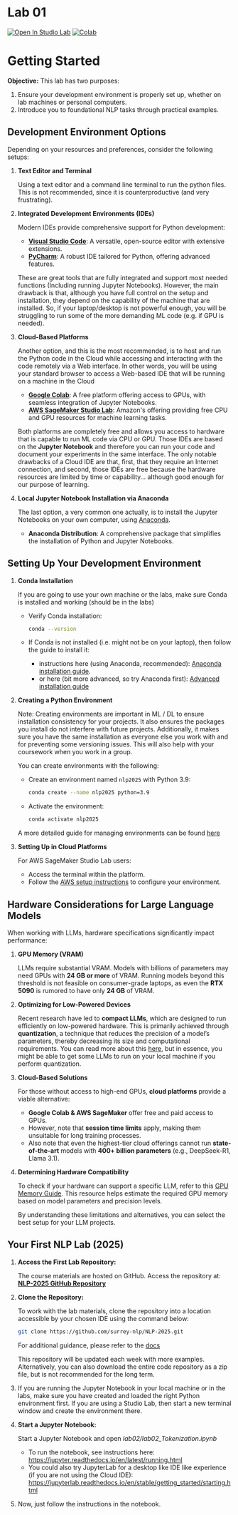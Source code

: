 # Lab 01

[![Open In Studio Lab](https://studiolab.sagemaker.aws/studiolab.svg)](https://studiolab.sagemaker.aws/import/github.com/surrey-nlp/NLP-2025/blob/main/lab01.ipynb)
[![Colab](https://colab.research.google.com/assets/colab-badge.svg)](https://colab.research.google.com/github.com/surrey-nlp/NLP-2025/blob/main/lab01.ipynb)

# Getting Started

**Objective:** This lab has two purposes:

1. Ensure your development environment is properly set up, whether on lab machines or personal computers.
2. Introduce you to foundational NLP tasks through practical examples.

## Development Environment Options

Depending on your resources and preferences, consider the following setups:

1. **Text Editor and Terminal**

   Using a text editor and a command line terminal to run the python files. This is not recommended, since it is counterproductive (and very frustrating).

2. **Integrated Development Environments (IDEs)**

   Modern IDEs provide comprehensive support for Python development:

   - [**Visual Studio Code**](https://code.visualstudio.com/): A versatile, open-source editor with extensive extensions.
   - [**PyCharm**](https://www.jetbrains.com/pycharm): A robust IDE tailored for Python, offering advanced features.

   These are great tools that are fully integrated and support most needed functions (Including running Jupyter Notebooks). However, the main drawback is that, although you have full control on the setup and installation, they depend on the capability of the machine that are installed. So, if your laptop/desktop is not powerful enough, you will be struggling to run some of the more demanding ML code (e.g. if GPU is needed).

3. **Cloud-Based Platforms**

   Another option, and this is the most recommended, is to host and run the Python code in the Cloud while accessing and interacting with the code remotely via a Web interface. In other words, you will be using your standard browser to access a Web-based IDE that will be running on a machine in the Cloud

   - [**Google Colab**](https://research.google.com/colaboratory): A free platform offering access to GPUs, with seamless integration of Jupyter Notebooks.
   - [**AWS SageMaker Studio Lab**](https://studiolab.sagemaker.aws/): Amazon's offering providing free CPU and GPU resources for machine learning tasks.

   Both platforms are completely free and allows you access to hardware that is capable to run ML code via CPU or GPU. Those IDEs are based on the **Jupyter Notebook** and therefore you can run your code and document your experiments in the same interface. The only notable drawbacks of a Cloud IDE are that, first, that they require an Internet connection, and second, those IDEs are free because the hardware resources are limited by time or capability… although good enough for our purpose of learning.

4. **Local Jupyter Notebook Installation via Anaconda**

   The last option, a very common one actually, is to install the Jupyter Notebooks on your own computer, using [Anaconda](https://www.anaconda.com).

   - **Anaconda Distribution**: A comprehensive package that simplifies the installation of Python and Jupyter Notebooks.

## Setting Up Your Development Environment

1. **Conda Installation**

   If you are going to use your own machine or the labs, make sure Conda is installed and working (should be in the labs)

   - Verify Conda installation:

     ```bash
     conda --version
     ```

   - If Conda is not installed (i.e. might not be on your laptop), then follow the guide to install it: 
       - instructions here (using Anaconda, recommended): [Anaconda installation guide](https://docs.anaconda.com/anaconda/install).
       - or here (bit more advanced, so try Anaconda first): [Advanced installation guide](https://docs.conda.io/projects/conda/en/latest/user-guide/install/)

2. **Creating a Python Environment**
   
   Note: Creating environments are important in ML / DL to ensure installation consistency for your projects. It also ensures the packages you install do not interfere with future projects. Additionally, it makes sure you have the same installation as everyone else you work with and for preventing some versioning issues. This will also help with your coursework when you work in a group.
   
   You can create environments with the following:

   - Create an environment named `nlp2025` with Python 3.9:

     ```bash
     conda create --name nlp2025 python=3.9
     ```

   - Activate the environment:

     ```bash
     conda activate nlp2025
     ```

   A more detailed guide for managing environments can be found [here](https://docs.conda.io/projects/conda/en/latest/user-guide/tasks/manage-environments.html)

3. **Setting Up in Cloud Platforms**

   For AWS SageMaker Studio Lab users:

   - Access the terminal within the platform.
   - Follow the [AWS setup instructions](https://docs.aws.amazon.com/sagemaker/latest/dg/studio-lab-use-manage.html) to configure your environment.

## Hardware Considerations for Large Language Models

When working with LLMs, hardware specifications significantly impact performance:

1. **GPU Memory (VRAM)**

    LLMs require substantial VRAM. Models with billions of parameters may need GPUs with **24 GB or more** of VRAM. Running models beyond this threshold is not feasible on consumer-grade laptops, as even the **RTX 5090** is rumored to have only **24 GB** of VRAM.

2. **Optimizing for Low-Powered Devices**

    Recent research have led to **compact LLMs**, which are designed to run efficiently on low-powered hardware. This is primarily achieved through **quantization**, a technique that reduces the precision of a model’s parameters, thereby decreasing its size and computational requirements. You can read more about this [here](https://huggingface.co/docs/optimum/en/concept_guides/quantization), but in essence, you might be able to get some LLMs to run on your local machine if you perform quantization.

3. **Cloud-Based Solutions**

    For those without access to high-end GPUs, **cloud platforms** provide a viable alternative:

    - **Google Colab & AWS SageMaker** offer free and paid access to GPUs.
    - However, note that **session time limits** apply, making them unsuitable for long training processes.
    - Also note that even the highest-tier cloud offerings cannot run **state-of-the-art** models with **400+ billion parameters** (e.g., DeepSeek-R1, Llama 3.1).

4. **Determining Hardware Compatibility**

    To check if your hardware can support a specific LLM, refer to this [GPU Memory Guide](https://ksingh7.medium.com/calculate-how-much-gpu-memory-you-need-to-serve-any-llm-67301a844f21). This resource helps estimate the required GPU memory based on model parameters and precision levels.

    By understanding these limitations and alternatives, you can select the best setup for your LLM projects.



## Your First NLP Lab (2025)

1. **Access the First Lab Repository:**

    The course materials are hosted on GitHub. Access the repository at:  
    **[NLP-2025 GitHub Repository](https://github.com/surrey-nlp/NLP-2025/)**

2. **Clone the Repository:**

    To work with the lab materials, clone the repository into a location accessible by your chosen IDE using the command below:

    ```bash
    git clone https://github.com/surrey-nlp/NLP-2025.git
    ```
    For additional guidance, please refer to the [docs](https://docs.github.com/en/repositories/creating-and-managing-repositories/cloning-a-repository)

    This repository will be updated each week with more examples. Alternatively, you can also download the entire code repository as a zip file, but is not recommended for the long term.

3. If you are running the Jupyter Notebook in your local machine or in the labs, make sure you have created and loaded the right Python environment first. If you are
using a Studio Lab, then start a new terminal window and create the environment
there.

4. **Start a Jupyter Notebook:**

    Start a Jupyter Notebook and open *lab02/lab02_Tokenization.ipynb*
    - To run the notebook, see instructions here: https://jupyter.readthedocs.io/en/latest/running.html
    - You could also try JupyterLab for a desktop like IDE like experience (if you are not using the Cloud IDE): https://jupyterlab.readthedocs.io/en/stable/getting_started/starting.html

5. Now, just follow the instructions in the notebook.
